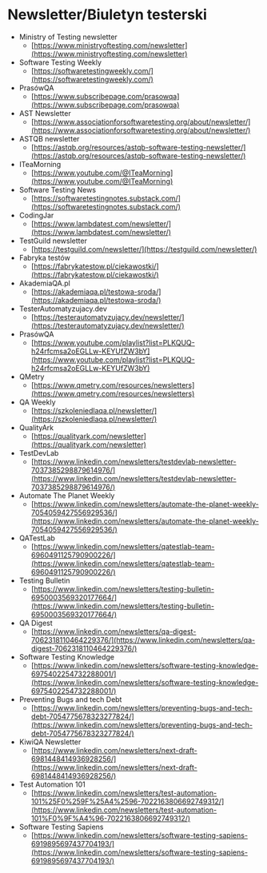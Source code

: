 # Newsletter/Biuletyn testerski

* Ministry of Testing newsletter
  * [https://www.ministryoftesting.com/newsletter](https://www.ministryoftesting.com/newsletter)
* Software Testing Weekly
  * [https://softwaretestingweekly.com/](https://softwaretestingweekly.com/)
* PrasówQA
  * [https://www.subscribepage.com/prasowqa](https://www.subscribepage.com/prasowqa)
* AST Newsletter
  * [https://www.associationforsoftwaretesting.org/about/newsletter/](https://www.associationforsoftwaretesting.org/about/newsletter/)
* ASTQB newsletter
  * [https://astqb.org/resources/astqb-software-testing-newsletter/](https://astqb.org/resources/astqb-software-testing-newsletter/)
* ITeaMorning&#x20;
  * [https://www.youtube.com/@ITeaMorning](https://www.youtube.com/@ITeaMorning)
* Software Testing News
  * [https://softwaretestingnotes.substack.com/](https://softwaretestingnotes.substack.com/)
* CodingJar
  * [https://www.lambdatest.com/newsletter/](https://www.lambdatest.com/newsletter/)
* TestGuild newsletter
  * [https://testguild.com/newsletter/](https://testguild.com/newsletter/)
* Fabryka testów
  * [https://fabrykatestow.pl/ciekawostki/](https://fabrykatestow.pl/ciekawostki/)
* AkademiaQA.pl
  * [https://akademiaqa.pl/testowa-sroda/](https://akademiaqa.pl/testowa-sroda/)
* TesterAutomatyzujacy.dev
  * [https://testerautomatyzujacy.dev/newsletter/](https://testerautomatyzujacy.dev/newsletter/)
* PrasówQA
  * [https://www.youtube.com/playlist?list=PLKQUQ-h24rfcmsa2oEGLLw-KEYUfZW3bY](https://www.youtube.com/playlist?list=PLKQUQ-h24rfcmsa2oEGLLw-KEYUfZW3bY)
* QMetry
  * [https://www.qmetry.com/resources/newsletters](https://www.qmetry.com/resources/newsletters)
* QA Weekly
  * [https://szkoleniedlaqa.pl/newsletter/](https://szkoleniedlaqa.pl/newsletter/)
* QualityArk
  * [https://qualityark.com/newsletter](https://qualityark.com/newsletter)
* TestDevLab
  * [https://www.linkedin.com/newsletters/testdevlab-newsletter-7037385298879614976/](https://www.linkedin.com/newsletters/testdevlab-newsletter-7037385298879614976/)
* Automate The Planet Weekly
  * [https://www.linkedin.com/newsletters/automate-the-planet-weekly-7054059427556929536/](https://www.linkedin.com/newsletters/automate-the-planet-weekly-7054059427556929536/)
* QATestLab
  * [https://www.linkedin.com/newsletters/qatestlab-team-6960491125790900226/](https://www.linkedin.com/newsletters/qatestlab-team-6960491125790900226/)
* Testing Bulletin
  * [https://www.linkedin.com/newsletters/testing-bulletin-6950003569320177664/](https://www.linkedin.com/newsletters/testing-bulletin-6950003569320177664/)
* QA Digest
  * [https://www.linkedin.com/newsletters/qa-digest-7062318110464229376/](https://www.linkedin.com/newsletters/qa-digest-7062318110464229376/)
* Software Testing Knowledge
  * [https://www.linkedin.com/newsletters/software-testing-knowledge-6975402254732288001/](https://www.linkedin.com/newsletters/software-testing-knowledge-6975402254732288001/)
* Preventing Bugs and tech Debt
  * [https://www.linkedin.com/newsletters/preventing-bugs-and-tech-debt-7054775678323277824/](https://www.linkedin.com/newsletters/preventing-bugs-and-tech-debt-7054775678323277824/)
* KiwiQA Newsletter
  * [https://www.linkedin.com/newsletters/next-draft-6981448414936928256/](https://www.linkedin.com/newsletters/next-draft-6981448414936928256/)
* Test Automation 101
  * [https://www.linkedin.com/newsletters/test-automation-101%25F0%259F%25A4%2596-7022163806692749312/](https://www.linkedin.com/newsletters/test-automation-101%F0%9F%A4%96-7022163806692749312/)
* Software Testing Sapiens
  * [https://www.linkedin.com/newsletters/software-testing-sapiens-6919895697437704193/](https://www.linkedin.com/newsletters/software-testing-sapiens-6919895697437704193/)

